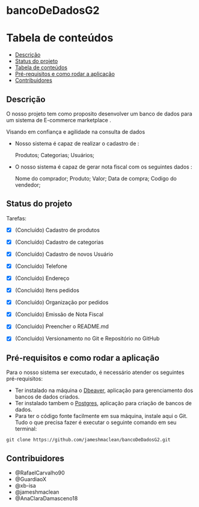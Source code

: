 # bancoDeDadosG2
Tabela de conteúdos
===================
* [Descrição](#descrição)
* [Status do projeto](#status-do-projeto)
* [Tabela de conteúdos](#tabela-de-conteúdos)
* [Pré-requisitos e como rodar a aplicação](#pré-requisitos-e-como-rodar-a-aplicação)
* [Contribuidores](#contribuidores)

## Descrição 

O nosso projeto tem como proposito desenvolver um banco de dados para um sistema de E-commerce marketplace .


Visando em confiança e agilidade na consulta de dados


- Nosso sistema é capaz de realizar o cadastro de :

  Produtos; Categorias; Usuários;

- O nosso sistema é capaz de gerar nota fiscal com os seguintes dados :

  Nome do comprador; 
  Produto; 
  Valor; 
  Data de compra; 
  Codigo do vendedor;


## Status do projeto

Tarefas: 
- [x] (Concluído) Cadastro de produtos
- [x] (Concluído) Cadastro de categorias
- [x] (Concluído) Cadastro de novos Usuário
- [x] (Concluído) Telefone
- [x] (Concluído) Endereço
- [x] (Concluído) Itens pedidos
- [x] (Concluído) Organização por pedidos
- [x] (Concluído) Emissão de Nota Fiscal
- [x] (Concluído) Preencher o README.md
- [x] (Concluído) Versionamento no Git e Repositório no GitHub


## Pré-requisitos e como rodar a aplicação

Para o nosso sistema ser executado, é necessário atender os seguintes pré-requisitos:
- Ter instalado na máquina o [Dbeaver](https://dbeaver.io/download/), aplicação para gerenciamento dos bancos de dados criados.
- Ter instalado tambem o  [Postgres](https://www.postgresql.org/), aplicação para criação de bancos de dados.
- Para ter o código fonte facilmente em sua máquina, instale aqui o Git. Tudo o que precisa fazer é executar o seguinte comando em seu terminal: 
```
git clone https://github.com/jameshmaclean/bancoDeDadosG2.git
```

## Contribuidores
- @RafaelCarvalho90
- @GuardiaoX
- @xb-isa
- @jameshmaclean
- @AnaClaraDamasceno18
